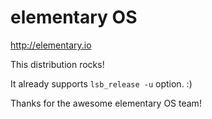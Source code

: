 # elementary OS
http://elementary.io

This distribution rocks!

It already supports `lsb_release -u` option. :)

Thanks for the awesome elementary OS team!
